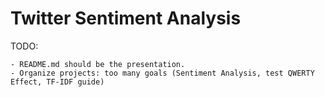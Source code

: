 Twitter Sentiment Analysis
======================
    
TODO: 
    
    - README.md should be the presentation.
    - Organize projects: too many goals (Sentiment Analysis, test QWERTY Effect, TF-IDF guide)
